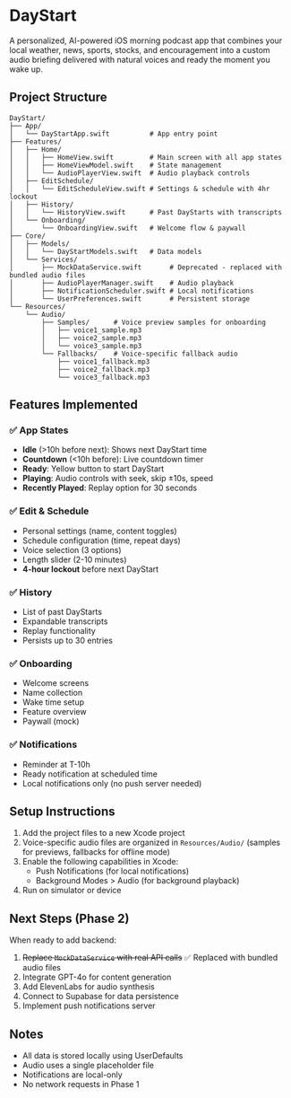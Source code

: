 # DayStart

A personalized, AI-powered iOS morning podcast app that combines your local weather, news, sports, stocks, and encouragement into a custom audio briefing delivered with natural voices and ready the moment you wake up.

## Project Structure

```
DayStart/
├── App/
│   └── DayStartApp.swift          # App entry point
├── Features/
│   ├── Home/
│   │   ├── HomeView.swift         # Main screen with all app states
│   │   ├── HomeViewModel.swift    # State management
│   │   └── AudioPlayerView.swift  # Audio playback controls
│   ├── EditSchedule/
│   │   └── EditScheduleView.swift # Settings & schedule with 4hr lockout
│   ├── History/
│   │   └── HistoryView.swift      # Past DayStarts with transcripts
│   └── Onboarding/
│       └── OnboardingView.swift   # Welcome flow & paywall
├── Core/
│   ├── Models/
│   │   └── DayStartModels.swift   # Data models
│   └── Services/
│       ├── MockDataService.swift       # Deprecated - replaced with bundled audio files
│       ├── AudioPlayerManager.swift    # Audio playback
│       ├── NotificationScheduler.swift # Local notifications
│       └── UserPreferences.swift       # Persistent storage
└── Resources/
    └── Audio/
        ├── Samples/      # Voice preview samples for onboarding
        │   ├── voice1_sample.mp3
        │   ├── voice2_sample.mp3
        │   └── voice3_sample.mp3
        └── Fallbacks/    # Voice-specific fallback audio
            ├── voice1_fallback.mp3
            ├── voice2_fallback.mp3
            └── voice3_fallback.mp3
```

## Features Implemented

### ✅ App States
- **Idle** (>10h before next): Shows next DayStart time
- **Countdown** (<10h before): Live countdown timer
- **Ready**: Yellow button to start DayStart
- **Playing**: Audio controls with seek, skip ±10s, speed
- **Recently Played**: Replay option for 30 seconds

### ✅ Edit & Schedule
- Personal settings (name, content toggles)
- Schedule configuration (time, repeat days)
- Voice selection (3 options)
- Length slider (2-10 minutes)
- **4-hour lockout** before next DayStart

### ✅ History
- List of past DayStarts
- Expandable transcripts
- Replay functionality
- Persists up to 30 entries

### ✅ Onboarding
- Welcome screens
- Name collection
- Wake time setup
- Feature overview
- Paywall (mock)

### ✅ Notifications
- Reminder at T-10h
- Ready notification at scheduled time
- Local notifications only (no push server needed)

## Setup Instructions

1. Add the project files to a new Xcode project
2. Voice-specific audio files are organized in `Resources/Audio/` (samples for previews, fallbacks for offline mode)
3. Enable the following capabilities in Xcode:
   - Push Notifications (for local notifications)
   - Background Modes > Audio (for background playback)
4. Run on simulator or device

## Next Steps (Phase 2)

When ready to add backend:
1. ~~Replace `MockDataService` with real API calls~~ ✅ Replaced with bundled audio files
2. Integrate GPT-4o for content generation
3. Add ElevenLabs for audio synthesis
4. Connect to Supabase for data persistence
5. Implement push notifications server

## Notes

- All data is stored locally using UserDefaults
- Audio uses a single placeholder file
- Notifications are local-only
- No network requests in Phase 1
